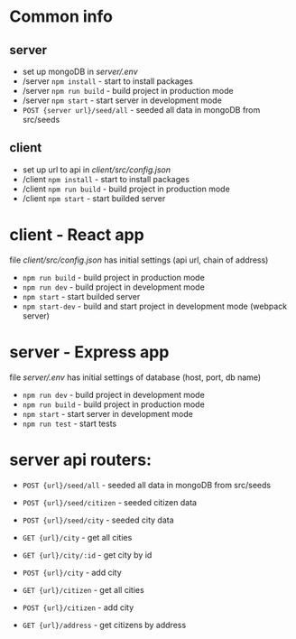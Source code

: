 # Common info
## server
* set up mongoDB in *server/.env*
* /server `npm install` - start to install packages
* /server `npm run build` - build project in production mode
* /server `npm start` - start server in development mode
* `POST {server url}/seed/all` - seeded all data in mongoDB from src/seeds

## client
* set up url to api in *client/src/config.json*
* /client `npm install` - start to install packages
* /client `npm run build` - build project in production mode
* /client `npm start` - start builded server

# client - React app
file *client/src/config.json* has initial settings (api url, chain of address)
* `npm run build` - build project in production mode
* `npm run dev` - build project in development mode
* `npm start` - start builded server
* `npm start-dev` - build and start project in development mode (webpack server)

# server - Express app
file *server/.env* has initial settings of database (host, port, db name)
* `npm run dev` - build project in development mode
* `npm run build` - build project in production mode
* `npm start` - start server in development mode
* `npm run test` - start tests

# server api routers:
* `POST {url}/seed/all` - seeded all data in mongoDB from src/seeds
* `POST {url}/seed/citizen` - seeded citizen data
* `POST {url}/seed/city` - seeded city data

* `GET {url}/city` - get all cities
* `GET {url}/city/:id` - get city by id
* `POST {url}/city` - add city

* `GET {url}/citizen` - get all cities
* `POST {url}/citizen` - add city

* `GET {url}/address` - get citizens by address
